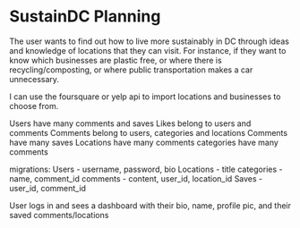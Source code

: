 # SustainDC Planning

The user wants to find out how to live more sustainably in DC through ideas and knowledge of locations that they can visit. For instance, if they want to know which businesses are plastic free, or where there is recycling/composting, or where public transportation makes a car unnecessary.

I can use the foursquare or yelp api to import locations and businesses to choose from.

Users have many comments and saves
Likes belong to users and comments
Comments belong to users, categories and locations
Comments have many saves
Locations have many comments
categories have many comments

migrations:
Users - username, password, bio
Locations - title
categories - name, comment_id
comments - content, user_id, location_id
Saves - user_id, comment_id

User logs in and sees a dashboard with their bio, name, profile pic, and their saved comments/locations
